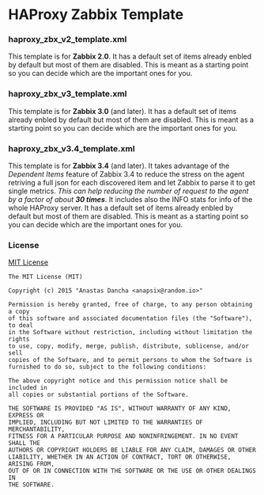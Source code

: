 HAProxy Zabbix Template
=======================

### haproxy_zbx_v2_template.xml
This template is for **Zabbix 2.0**.
It has a default set of items already enbled by default but most of them are disabled.
This is meant as a starting point so you can decide which are the important ones for you.

### haproxy_zbx_v3_template.xml
This template is for **Zabbix 3.0** (and later).
It has a default set of items already enbled by default but most of them are disabled.
This is meant as a starting point so you can decide which are the important ones for you.

### haproxy_zbx_v3.4_template.xml
This template is for **Zabbix 3.4** (and later).
It takes advantage of the *Dependent Items* feature of Zabbix 3.4 to reduce the stress on the agent
retriving a full json for each discovered item and let Zabbix to parse it to get single metrics.
*This can help reducing the number of request to the agent by a factor of  about* ***30 times***.
It includes also the INFO stats for info of the whole HAProxy server.
It has a default set of items already enbled by default but most of them are disabled.
This is meant as a starting point so you can decide which are the important ones for you.

### License

[MIT License](http://opensource.org/licenses/MIT)

    The MIT License (MIT)
    
    Copyright (c) 2015 "Anastas Dancha <anapsix@random.io>"
    
    Permission is hereby granted, free of charge, to any person obtaining a copy
    of this software and associated documentation files (the "Software"), to deal
    in the Software without restriction, including without limitation the rights
    to use, copy, modify, merge, publish, distribute, sublicense, and/or sell
    copies of the Software, and to permit persons to whom the Software is
    furnished to do so, subject to the following conditions:
    
    The above copyright notice and this permission notice shall be included in
    all copies or substantial portions of the Software.
    
    THE SOFTWARE IS PROVIDED "AS IS", WITHOUT WARRANTY OF ANY KIND, EXPRESS OR
    IMPLIED, INCLUDING BUT NOT LIMITED TO THE WARRANTIES OF MERCHANTABILITY,
    FITNESS FOR A PARTICULAR PURPOSE AND NONINFRINGEMENT. IN NO EVENT SHALL THE
    AUTHORS OR COPYRIGHT HOLDERS BE LIABLE FOR ANY CLAIM, DAMAGES OR OTHER
    LIABILITY, WHETHER IN AN ACTION OF CONTRACT, TORT OR OTHERWISE, ARISING FROM,
    OUT OF OR IN CONNECTION WITH THE SOFTWARE OR THE USE OR OTHER DEALINGS IN
    THE SOFTWARE.
